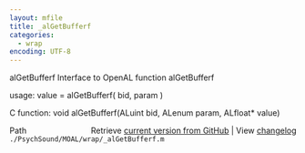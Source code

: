 ```yaml
---
layout: mfile
title: _alGetBufferf
categories:
  - wrap
encoding: UTF-8
---
```


alGetBufferf  Interface to OpenAL function alGetBufferf

usage:  value = alGetBufferf( bid, param )

C function:  void alGetBufferf(ALuint bid, ALenum param, ALfloat\* value)


<div class="code_header" style="text-align:right;">
  <span style="float:left;">Path&nbsp;&nbsp;</span> <span class="counter">Retrieve <a href=
  "https://raw.github.com/Psychtoolbox-3/Psychtoolbox-3/beta/./PsychSound/MOAL/wrap/_alGetBufferf.m">current version from GitHub</a> | View <a href=
  "https://github.com/Psychtoolbox-3/Psychtoolbox-3/commits/beta/./PsychSound/MOAL/wrap/_alGetBufferf.m">changelog</a></span>
</div>
<div class="code">
  <code>./PsychSound/MOAL/wrap/_alGetBufferf.m</code>
</div>
